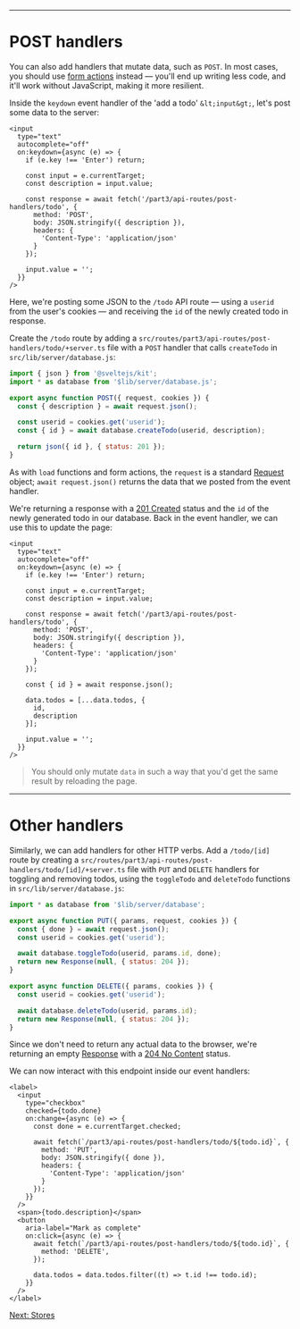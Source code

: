 ------
# **POST handlers**
You can also add handlers that mutate data, such as `POST`. In most cases, you should use [form actions](/part3/forms/form-element) instead — you'll end up writing less code, and it'll work without JavaScript, making it more resilient.

Inside the `keydown` event handler of the 'add a todo' `&lt;input&gt;`, let's post some data to the server:
```svelte title="src/routes/part3/api-routes/post-handlers/+page.svelte" {11-15} "    const response = await fetch('/part3/api-routes/post-handlers/todo', {" "    });"
<input
  type="text"
  autocomplete="off"
  on:keydown={async (e) => {
    if (e.key !== 'Enter') return;

    const input = e.currentTarget;
    const description = input.value;

    const response = await fetch('/part3/api-routes/post-handlers/todo', {
      method: 'POST',
      body: JSON.stringify({ description }),
      headers: {
        'Content-Type': 'application/json'
      }
    });

    input.value = '';
  }}
/>
```
Here, we're posting some JSON to the `/todo` API route — using a `userid` from the user's cookies — and receiving the `id` of the newly created todo in response.

Create the `/todo` route by adding a <code data-file="src/routes/part3/api-routes/post-handlers/todo/+server.ts">src/routes/part3/api-routes/post-handlers/todo/+server.ts</code> file with a `POST` handler that calls `createTodo` in <code data-file="src/lib/server/database.js">src/lib/server/database.js</code>:
```js title="src/routes/part3/api-routes/post-handlers/todo/+server.ts"
import { json } from '@sveltejs/kit';
import * as database from '$lib/server/database.js';

export async function POST({ request, cookies }) {
  const { description } = await request.json();

  const userid = cookies.get('userid');
  const { id } = await database.createTodo(userid, description);

  return json({ id }, { status: 201 });
}
```
As with `load` functions and form actions, the `request` is a standard [Request](https://developer.mozilla.org/en-US/docs/Web/API/Request) object; `await request.json()` returns the data that we posted from the event handler.

We're returning a response with a [201 Created](https://http.dog/201) status and the `id` of the newly generated todo in our database. Back in the event handler, we can use this to update the page:
```svelte title="src/routes/part3/api-routes/post-handlers/+page.svelte" {19-22} /const { id } = await response.json();/ /    }];/
<input
  type="text"
  autocomplete="off"
  on:keydown={async (e) => {
    if (e.key !== 'Enter') return;

    const input = e.currentTarget;
    const description = input.value;

    const response = await fetch('/part3/api-routes/post-handlers/todo', {
      method: 'POST',
      body: JSON.stringify({ description }),
      headers: {
        'Content-Type': 'application/json'
      }
    });

    const { id } = await response.json();

    data.todos = [...data.todos, { 
      id, 
      description
    }];

    input.value = '';
  }}
/>
```
> You should only mutate `data` in such a way that you'd get the same result by reloading the page.

------
# **Other handlers**
Similarly, we can add handlers for other HTTP verbs. Add a `/todo/[id]` route by creating a <code data-file="./todo/[id]/+server.ts">src/routes/part3/api-routes/post-handlers/todo/[id]/+server.ts</code> file with `PUT` and `DELETE` handlers for toggling and removing todos, using the `toggleTodo` and `deleteTodo` functions in <code data-file="src/lib/server/database.js">src/lib/server/database.js</code>:
```js title="src/routes/part3/api-routes/post-handlers/todo/[id]/+server.ts"
import * as database from '$lib/server/database';

export async function PUT({ params, request, cookies }) {
  const { done } = await request.json();
  const userid = cookies.get('userid');

  await database.toggleTodo(userid, params.id, done);
  return new Response(null, { status: 204 });
}

export async function DELETE({ params, cookies }) {
  const userid = cookies.get('userid');

  await database.deleteTodo(userid, params.id);
  return new Response(null, { status: 204 });
}
```
Since we don't need to return any actual data to the browser, we're returning an empty [Response](https://developer.mozilla.org/en-US/docs/Web/API/Response) with a [204 No Content](https://http.dog/204) status.

We can now interact with this endpoint inside our event handlers:
```svelte title="src/routes/part3/api-routes/post-handlers/+page.svelte" {8-14,21-25}
<label>
  <input
    type="checkbox"
    checked={todo.done}
    on:change={async (e) => {
      const done = e.currentTarget.checked;

      await fetch(`/part3/api-routes/post-handlers/todo/${todo.id}`, {
        method: 'PUT',
        body: JSON.stringify({ done }),
        headers: {
          'Content-Type': 'application/json'
        }
      });
    }}
  />
  <span>{todo.description}</span>
  <button
    aria-label="Mark as complete"
    on:click={async (e) => {
      await fetch(`/part3/api-routes/post-handlers/todo/${todo.id}`, {
        method: 'DELETE',
      });

      data.todos = data.todos.filter((t) => t.id !== todo.id);
    }}
  />
</label>
```

[Next: Stores](/part3/stores/page)
